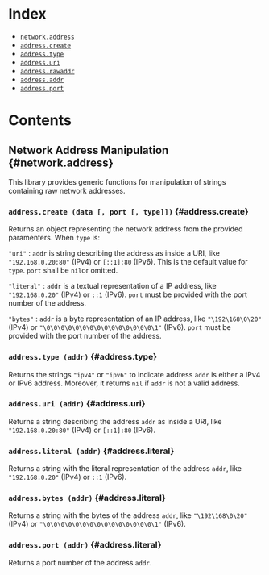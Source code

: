Index
=====

- [`network.address`](#network.address)
- [`address.create`](#address.create)
- [`address.type`](#address.type)
- [`address.uri`](#address.uri)
- [`address.rawaddr`](#address.rawaddr)
- [`address.addr`](#address.host)
- [`address.port`](#address.port)

Contents
========

Network Address Manipulation {#network.address}
----------------------------

This library provides generic functions for manipulation of strings containing raw network addresses.

### `address.create (data [, port [, type]])` {#address.create}

Returns an object representing the network address from the provided paramenters.
When `type` is:

`"uri"`
:	`addr` is string describing the address as inside a URI, like `"192.168.0.20:80"` (IPv4) or `[::1]:80` (IPv6).
	This is the default value for `type`.
	`port` shall be `nil`or omitted.

`"literal"`
:	`addr` is a textual representation of a IP address, like `"192.168.0.20"` (IPv4) or `::1` (IPv6).
	`port` must be provided with the port number of the address.

`"bytes"`
:	`addr` is a byte representation of an IP address, like `"\192\168\0\20"` (IPv4) or `"\0\0\0\0\0\0\0\0\0\0\0\0\0\0\0\1"` (IPv6).
	`port` must be provided with the port number of the address.

### `address.type (addr)` {#address.type}

Returns the strings `"ipv4"` or `"ipv6"` to indicate address `addr` is either a IPv4 or IPv6 address.
Moreover, it returns `nil` if `addr` is not a valid address.

### `address.uri (addr)` {#address.uri}

Returns a string describing the address `addr` as inside a URI, like `"192.168.0.20:80"` (IPv4) or `[::1]:80` (IPv6).

### `address.literal (addr)` {#address.literal}

Returns a string with the literal representation of the address `addr`, like `"192.168.0.20"` (IPv4) or `::1` (IPv6).

### `address.bytes (addr)` {#address.literal}

Returns a string with the bytes of the address `addr`, like `"\192\168\0\20"` (IPv4) or `"\0\0\0\0\0\0\0\0\0\0\0\0\0\0\0\1"` (IPv6).

### `address.port (addr)` {#address.literal}

Returns a port number of the address `addr`.
